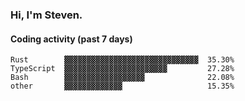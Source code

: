 ### Hi, I'm Steven.

#### Coding activity (past 7 days)
```
Rust        ▓▓▓▓▓▓▓▓▓▓▓▓▓▓▓▓▓▓▓▓▓▓▓▓▓▓▓▓▓▓  35.30%
TypeScript  ▓▓▓▓▓▓▓▓▓▓▓▓▓▓▓▓▓▓▓▓▓▓▓         27.28%
Bash        ▓▓▓▓▓▓▓▓▓▓▓▓▓▓▓▓▓▓              22.08%
other       ▓▓▓▓▓▓▓▓▓▓▓▓▓                   15.35%
```
